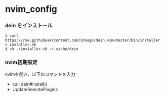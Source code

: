 # nvim_config

### dein をインストール
```terminal:terminal
$ curl https://raw.githubusercontent.com/Shougo/dein.vim/master/bin/installer.sh > installer.sh
$ sh ./installer.sh ~/.cache/dein
```

### nvim初期設定
nvimを開き、以下のコマンドを入力
   * call dein#install()
   * UpdateRemotePlugins
